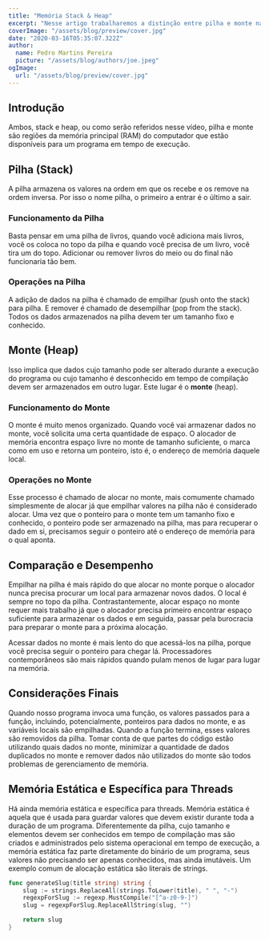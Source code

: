 ```yaml
---
title: "Memória Stack & Heap"
excerpt: "Nesse artigo trabalharemos a distinção entre pilha e monte na memória principal."
coverImage: "/assets/blog/preview/cover.jpg"
date: "2020-03-16T05:35:07.322Z"
author:
  name: Pedro Martins Pereira 
  picture: "/assets/blog/authors/joe.jpeg"
ogImage:
  url: "/assets/blog/preview/cover.jpg"
---
```


## Introdução
Ambos, stack e heap, ou como serão referidos nesse vídeo, pilha e monte são regiões da memória principal (RAM) do computador que estão disponíveis para um programa em tempo de execução.

## Pilha (Stack)
A pilha armazena os valores na ordem em que os recebe e os remove na ordem inversa. Por isso o nome pilha, o primeiro a entrar é o último a sair.

### Funcionamento da Pilha
Basta pensar em uma pilha de livros, quando você adiciona mais livros, você os coloca no topo da pilha e quando você precisa de um livro, você tira um do topo. Adicionar ou remover livros do meio ou do final não funcionaria tão bem.

### Operações na Pilha
A adição de dados na pilha é chamado de empilhar (push onto the stack) para pilha. E remover é chamado de desempilhar (pop from the stack). Todos os dados armazenados na pilha devem ter um tamanho fixo e conhecido.

## Monte (Heap)
Isso implica que dados cujo tamanho pode ser alterado durante a execução do programa ou cujo tamanho é desconhecido em tempo de compilação devem ser armazenados em outro lugar. Este lugar é o **monte** (heap).

### Funcionamento do Monte
O monte é muito menos organizado. Quando você vai armazenar dados no monte, você solicita uma certa quantidade de espaço. O alocador de memória encontra espaço livre no monte de tamanho suficiente, o marca como em uso e retorna um ponteiro, isto é, o endereço de memória daquele local.

### Operações no Monte
Esse processo é chamado de alocar no monte, mais comumente chamado simplesmente de alocar já que empilhar valores na pilha não é considerado alocar. Uma vez que o ponteiro para o monte tem um tamanho fixo e conhecido, o ponteiro pode ser armazenado na pilha, mas para recuperar o dado em si, precisamos seguir o ponteiro até o endereço de memória para o qual aponta.

## Comparação e Desempenho
Empilhar na pilha é mais rápido do que alocar no monte porque o alocador nunca precisa procurar um local para armazenar novos dados. O local é sempre no topo da pilha. Contrastantemente, alocar espaço no monte requer mais trabalho já que o alocador precisa primeiro encontrar espaço suficiente para armazenar os dados e em seguida, passar pela burocracia para preparar o monte para a próxima alocação.

Acessar dados no monte é mais lento do que acessá-los na pilha, porque você precisa seguir o ponteiro para chegar lá. Processadores contemporâneos são mais rápidos quando pulam menos de lugar para lugar na memória.

## Considerações Finais
Quando nosso programa invoca uma função, os valores passados para a função, incluindo, potencialmente, ponteiros para dados no monte, e as variáveis locais são empilhadas. Quando a função termina, esses valores são removidos da pilha. Tomar conta de que partes do código estão utilizando quais dados no monte, minimizar a quantidade de dados duplicados no monte e remover dados não utilizados do monte são todos problemas de gerenciamento de memória.

## Memória Estática e Específica para Threads
Há ainda memória estática e específica para threads. Memória estática é aquela que é usada para guardar valores que devem existir durante toda a duração de um programa. Diferentemente da pilha, cujo tamanho e elementos devem ser conhecidos em tempo de compilação mas são criados e administrados pelo sistema operacional em tempo de execução, a memória estática faz parte diretamente do binário de um programa, seus valores não precisando ser apenas conhecidos, mas ainda imutáveis. Um exemplo comum de alocação estática são literais de strings.

```go
func generateSlug(title string) string {
	slug := strings.ReplaceAll(strings.ToLower(title), " ", "-")
	regexpForSlug := regexp.MustCompile("[^a-z0-9-]")
	slug = regexpForSlug.ReplaceAllString(slug, "")

	return slug
}
```
